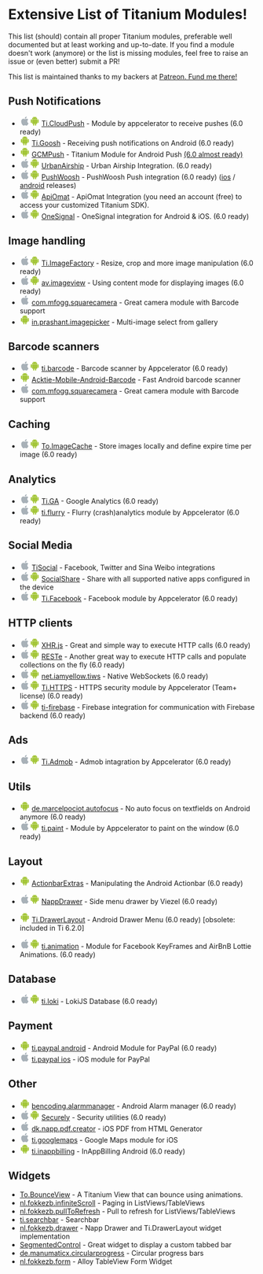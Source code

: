 # Extensive List of Titanium Modules!
This list (should) contain all proper Titanium modules, preferable well documented but at least working and up-to-date. If you find a module doesn't work (anymore) or the list is missing modules, feel free to raise an issue or (even better) submit a PR!

This list is maintained thanks to my backers at [Patreon. Fund me there!](https://www.patreon.com/wraldpyk)

## Push Notifications
- <img src="/images/ios.png" width="20"><img src="/images/android.png" width="20"> [Ti.CloudPush](http://docs.appcelerator.com/platform/latest/#!/api/Modules.CloudPush) - Module by appcelerator to receive pushes (6.0 ready)
- <img src="/images/android.png" width="20"> [Ti.Goosh](https://github.com/caffeinalab/ti.goosh) - Receiving push notifications on Android (6.0 ready)
- <img src="/images/android.png" width="20"> [GCMPush](https://github.com/morinel/gcmpush) - Titanium Module for Android Push [(6.0 almost ready)](https://github.com/morinel/gcmpush/issues/54)
- <img src="/images/ios.png" width="20"><img src="/images/android.png" width="20"> [UrbanAirship](https://bintray.com/urbanairship/titanium/titanium-module#) - Urban Airship Integration. (6.0 ready)
- <img src="/images/ios.png" width="20"><img src="/images/android.png" width="20"> [PushWoosh](https://github.com/Pushwoosh/pushwoosh-appcelerator-titanium) - PushWoosh Push integration (6.0 ready) ([ios](https://github.com/Pushwoosh/pushwoosh-ios-sdk/releases) / [android](https://github.com/Pushwoosh/pushwoosh-android-sdk/releases) releases)
- <img src="/images/ios.png" width="20"><img src="/images/android.png" width="20"> [ApiOmat](https://web.apiomat.org/dashboard/sdk/index/_selLang/TITANIUM) - ApiOmat Integration (you need an account (free) to access your customized Titanium SDK).
- <img src="/images/ios.png" width="20"><img src="/images/android.png" width="20"> [OneSignal](https://github.com/williamrijksen/com.williamrijksen.onesignal) - OneSignal integration for Android & iOS. (6.0 ready)


## Image handling
- <img src="/images/ios.png" width="20"><img src="/images/android.png" width="20"> [Ti.ImageFactory](https://github.com/appcelerator-modules/ti.imagefactory) - Resize, crop and more image manipulation (6.0 ready)
- <img src="/images/ios.png" width="20"><img src="/images/android.png" width="20"> [av.imageview](https://github.com/AndreaVitale/imageview) - Using content mode for displaying images (6.0 ready)
- <img src="/images/ios.png" width="20"> [com.mfogg.squarecamera](https://github.com/mikefogg/squarecamera) - Great camera module with Barcode support
- <img src="/images/android.png" width="20"> [in.prashant.imagepicker](https://github.com/prashantsaini1/titanium-android-imagepicker) - Multi-image select from gallery 

## Barcode scanners
- <img src="/images/ios.png" width="20"><img src="/images/android.png" width="20"> [ti.barcode](https://github.com/appcelerator-archive/ti.barcode) - Barcode scanner by Appcelerator (6.0 ready)
- <img src="/images/android.png" width="20"> [Acktie-Mobile-Android-Barcode](https://github.com/acktie/Acktie-Mobile-Android-Barcode) - Fast Android barcode scanner
- <img src="/images/ios.png" width="20"> [com.mfogg.squarecamera](https://github.com/mikefogg/squarecamera) - Great camera module with Barcode support

## Caching
- <img src="/images/ios.png" width="20"><img src="/images/android.png" width="20"> [To.ImageCache](https://github.com/Topener/To.ImageCache) - Store images locally and define expire time per image (6.0 ready)

## Analytics
- <img src="/images/ios.png" width="20"><img src="/images/android.png" width="20"> [Ti.GA](https://github.com/benbahrenburg/Ti.GA) - Google Analytics (6.0 ready)
- <img src="/images/ios.png" width="20"><img src="/images/android.png" width="20"> [ti.flurry](https://github.com/appcelerator-archive/ti.flurry) - Flurry (crash)analytics module by Appcelerator (6.0 ready)

## Social Media
- <img src="/images/ios.png" width="20"> [TiSocial](https://github.com/viezel/TiSocial.Framework) - Facebook, Twitter and Sina Weibo integrations
- <img src="/images/ios.png" width="20"><img src="/images/android.png" width="20"> [SocialShare](https://github.com/ricardoalcocer/socialshare) - Share with all supported native apps configured in the device
- <img src="/images/ios.png" width="20"><img src="/images/android.png" width="20"> [Ti.Facebook](http://docs.appcelerator.com/platform/latest/#!/api/Modules.Facebook) - Facebook module by Appcelerator (6.0 ready)

## HTTP clients
- <img src="/images/ios.png" width="20"><img src="/images/android.png" width="20"> [XHR.js](https://github.com/raulriera/XHR) - Great and simple way to execute HTTP calls (6.0 ready)
- <img src="/images/ios.png" width="20"><img src="/images/android.png" width="20"> [RESTe](https://github.com/jasonkneen/RESTe) - Another great way to execute HTTP calls and populate collections on the fly (6.0 ready)
- <img src="/images/ios.png" width="20"><img src="/images/android.png" width="20"> [net.iamyellow.tiws](https://github.com/omorandi/tiws) - Native WebSockets (6.0 ready)
- <img src="/images/ios.png" width="20"><img src="/images/android.png" width="20"> [Ti.HTTPS](http://docs.appcelerator.com/platform/latest/#!/api/Modules.Https) - HTTPS security module by Appcelerator (Team+ license) (6.0 ready)
- <img src="/images/ios.png" width="20"><img src="/images/android.png" width="20"> [ti-firebase](https://github.com/chrisribe/ti-firebase) - Firebase integration for communication with Firebase backend (6.0 ready)

## Ads
- <img src="/images/ios.png" width="20"><img src="/images/android.png" width="20"> [Ti.Admob](https://github.com/appcelerator-modules/ti.admob) - Admob intagration by Appcelerator (6.0 ready)

## Utils
- <img src="/images/android.png" width="20"> [de.marcelpociot.autofocus](https://github.com/mpociot/TiAndroidAutofocus) - No auto focus on textfields on Android anymore (6.0 ready)
- <img src="/images/ios.png" width="20"><img src="/images/android.png" width="20"> [ti.paint](https://github.com/appcelerator-archive/ti.paint) - Module by Appcelerator to paint on the window (6.0 ready)

## Layout
- <img src="/images/android.png" width="20"> [ActionbarExtras](https://github.com/ricardoalcocer/actionbarextras) - Manipulating the Android Actionbar (6.0 ready)
- <img src="/images/ios.png" width="20"><img src="/images/android.png" width="20"> [NappDrawer](https://github.com/viezel/NappDrawer) - Side menu drawer by Viezel (6.0 ready)
- <img src="/images/android.png" width="20"> [Ti.DrawerLayout](https://github.com/manumaticx/Ti.DrawerLayout) - Android Drawer Menu (6.0 ready) [obsolete: included in Ti 6.2.0]

- <img src="/images/ios.png" width="20"><img src="/images/android.png" width="20"> [ti.animation](https://github.com/m1ga/ti.animation) - Module for Facebook KeyFrames and AirBnB Lottie Animations. (6.0 ready)

## Database
- <img src="/images/ios.png" width="20"><img src="/images/android.png" width="20"> [ti.loki](https://github.com/ianko/ti-loki) - LokiJS Database (6.0 ready)

## Payment
- <img src="/images/android.png" width="20"> [ti.paypal android](https://github.com/AppWerft/Ti.Paypal) - Android Module for PayPal (6.0 ready)
- <img src="/images/ios.png" width="20"> [ti.paypal ios](https://github.com/hansemannn/ti.paypal) - iOS module for PayPal

## Other

- <img src="/images/android.png" width="20"> [bencoding.alarmmanager](https://github.com/benbahrenburg/benCoding.AlarmManager) - Android Alarm manager (6.0 ready)
- <img src="/images/ios.png" width="20"><img src="/images/android.png" width="20"> [Securely](https://github.com/benbahrenburg/Securely) - Security utilities (6.0 ready)
- <img src="/images/ios.png" width="20"> [dk.napp.pdf.creator](https://github.com/viezel/NappPDFCreator) - iOS PDF from HTML Generator
- <img src="/images/ios.png" width="20"> [ti.googlemaps](https://github.com/hansemannn/ti.googlemaps) - Google Maps module for iOS
- <img src="/images/android.png" width="20"> [ti.inappbilling](https://github.com/appcelerator-archive/ti.inappbilling) - InAppBilling Android (6.0 ready)

## Widgets
- [To.BounceView](https://github.com/Topener/To.BounceView) - A Titanium View that can bounce using animations.
- [nl.fokkezb.infiniteScroll](https://github.com/Topener/nl.fokkezb.infiniteScroll) - Paging in ListViews/TableViews
- [nl.fokkezb.pullToRefresh](https://github.com/Topener/nl.fokkezb.pullToRefresh) - Pull to refresh for ListViews/TableViews
- [ti.searchbar](https://github.com/caffeinalab/ti.searchbar) - Searchbar
- [nl.fokkezb.drawer](https://github.com/FokkeZB/nl.fokkezb.drawer) - Napp Drawer and Ti.DrawerLayout widget implementation
- [SegmentedControl](https://github.com/skypanther/SegmentedControl) - Great widget to display a custom tabbed bar
- [de.manumaticx.circularprogress](https://github.com/manumaticx/circularprogress) - Circular progress bars
- [nl.fokkezb.form](https://github.com/FokkeZB/nl.fokkezb.form) - Alloy TableView Form Widget
